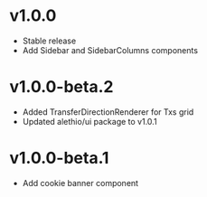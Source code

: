 # v1.0.0

- Stable release
- Add Sidebar and SidebarColumns components

# v1.0.0-beta.2

- Added TransferDirectionRenderer for Txs grid
- Updated alethio/ui package to v1.0.1

# v1.0.0-beta.1

- Add cookie banner component
